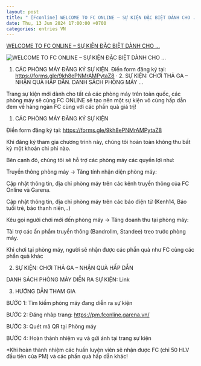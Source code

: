 ```yaml
---
layout: post
title: " [Fconline] WELCOME TO FC ONLINE – SỰ KIỆN ĐẶC BIỆT DÀNH CHO ..."
date: Thu, 13 Jun 2024 17:00:00 +0700
categories: entries VN
---
```

[WELCOME TO FC ONLINE – SỰ KIỆN ĐẶC BIỆT DÀNH CHO ...](https://fconline.garena.vn/su-kien-dac-biet-danh-cho-phong-may-tuan-2/)

![WELCOME TO FC ONLINE – SỰ KIỆN ĐẶC BIỆT DÀNH CHO ...](https://cdn.vn.garenanow.com/web/fo4vn/Khoa/2023/T9/FCO/favicon.ico)

1. CÁC PHÒNG MÁY ĐĂNG KÝ SỰ KIỆN. Điền form đăng ký tại: https://forms.gle/9kh8ePNMrAMPytaZ8 · 2. SỰ KIỆN: CHƠI THẢ GA – NHẬN QUÀ HẤP DẪN. DANH SÁCH PHÒNG MÁY ...

Trang sự kiện mới dành cho tất cả các phòng máy trên toàn quốc, các phòng máy sẽ cùng FC ONLINE sẽ tạo nên một sự kiện vô cùng hấp dẫn đem về hàng ngàn FC cùng với các phần quà giá trị!

1. CÁC PHÒNG MÁY ĐĂNG KÝ SỰ KIỆN

Điền form đăng ký tại: https://forms.gle/9kh8ePNMrAMPytaZ8

Khi đăng ký tham gia chương trình này, chúng tôi hoàn toàn không thu bất kỳ một khoản chi phí nào.

Bên cạnh đó, chúng tôi sẽ hỗ trợ các phòng máy các quyền lợi như:

Truyền thông phòng máy -> Tăng tính nhận diện phòng máy:

Cập nhật thông tin, địa chỉ phòng máy trên các kênh truyền thông của FC Online và Garena.

Cập nhật thông tin, địa chỉ phòng máy trên các báo điện tử (Kenh14, Báo tuổi trẻ, báo thanh niên,..)

Kêu gọi người chơi mới đến phòng máy -> Tăng doanh thu tại phòng máy:

Tài trợ các ấn phẩm truyền thông (Bandrollm, Standee) treo trước phòng máy.

Khi chơi tại phòng máy, người sẽ nhận được các phần quà như FC cùng các phần quà khác

2. SỰ KIỆN: CHƠI THẢ GA – NHẬN QUÀ HẤP DẪN

DANH SÁCH PHÒNG MÁY DIỄN RA SỰ KIỆN: Link

3. HƯỚNG DẪN THAM GIA

BƯỚC 1: Tìm kiếm phòng máy đang diễn ra sự kiện

BƯỚC 2: Đăng nhâp trang: https://pm.fconline.garena.vn/

BƯỚC 3: Quét mã QR tại Phòng máy

BƯỚC 4: Hoàn thành nhiệm vụ và gửi ảnh tại trang sự kiện

*Khi hoàn thành nhiệm các huấn luyện viên sẽ nhận được FC (chỉ 50 HLV đầu tiên của PM) và các phần quà hấp dẫn khác!

